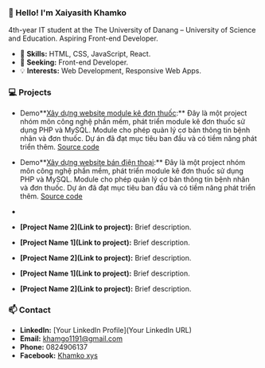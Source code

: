### 👋 Hello! I'm Xaiyasith Khamko

4th-year IT student at the The University of Danang – University of Science and Education. Aspiring Front-end Developer.

- 🌱 **Skills:** HTML, CSS, JavaScript, React.
- 💼 **Seeking:** Front-end Developer.
- 💡 **Interests:** Web Development, Responsive Web Apps.

### 💻 Projects
- Demo**[Xây dựng website module kê đơn thuốc]( https://modulekedonthuoc.000webhostapp.com/):** Đây là một project nhóm môn công nghệ phần mềm, phát triển module kê đơn thuốc sử dụng PHP và MySQL. Module cho phép quản lý cơ bản thông tin bệnh nhân và đơn thuốc. Dự án đã đạt mục tiêu ban đầu và có tiềm năng phát triển thêm. [Source code](https://github.com/Khamko177/CNPM_Nhom5)


- Demo**[Xây dựng website bán điện thoại]( https://danangshop.netlify.app/):** Đây là một project nhóm môn công nghệ phần mềm, phát triển module kê đơn thuốc sử dụng PHP và MySQL. Module cho phép quản lý cơ bản thông tin bệnh nhân và đơn thuốc. Dự án đã đạt mục tiêu ban đầu và có tiềm năng phát triển thêm. [Source code](https://github.com/Khamko177/CNPM_Nhom5)

- 
- **[Project Name 2](Link to project):** Brief description.
- **[Project Name 1](Link to project):** Brief description.
- **[Project Name 2](Link to project):** Brief description.
- **[Project Name 1](Link to project):** Brief description.
- **[Project Name 2](Link to project):** Brief description.

### 📫 Contact
- **LinkedIn:** [Your LinkedIn Profile](Your LinkedIn URL)
- **Email:** [khamgo1191@gmail.com](mailto:khamgo1191@gmail.com)
- **Phone:** 0824906137
- **Facebook:** [Khamko xys](https://www.facebook.com/khamkoxys)
